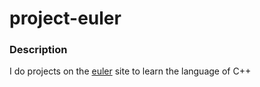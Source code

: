 # project-euler

### Description

I do projects on the [euler](https://projecteuler.net/) site to learn the language of C++

